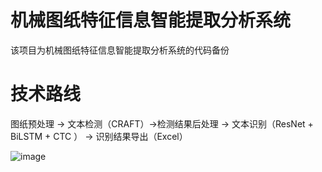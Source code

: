 # 机械图纸特征信息智能提取分析系统

该项目为机械图纸特征信息智能提取分析系统的代码备份

# 技术路线

图纸预处理 → 文本检测（CRAFT）→检测结果后处理 → 文本识别（ResNet + BiLSTM + CTC ） → 识别结果导出（Excel）

![image](https://user-images.githubusercontent.com/81545188/126886332-339ad9b9-35fc-4436-98bc-cccc1cac6a75.png)

